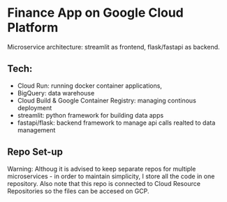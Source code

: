 # **Finance App on Google Cloud Platform**

Microservice architecture: streamlit as frontend, flask/fastapi as backend.

## Tech: 
- Cloud Run: running docker container applications, 
- BigQuery: data warehouse
- Cloud Build & Google Container Registry: managing continous deployment
- streamlit: python framework for building data apps
- fastapi/flask: backend framework to manage api calls realted to data management

## Repo Set-up
Warning: Althoug it is advised to keep separate repos for multiple microservices - in order to maintain simplicity, I store all the code in one repository. Also note that this repo is connected to Cloud Resource Repositories so the files can be accesed on GCP.